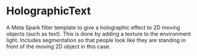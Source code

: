 # HolographicText
A Meta Spark filter template to give a holographic effect to 2D moving objects (such as text). This is done by adding a texture to the environment light. Includes segmentation so that people look like they are standing in front of the moving 2D object in this case.
